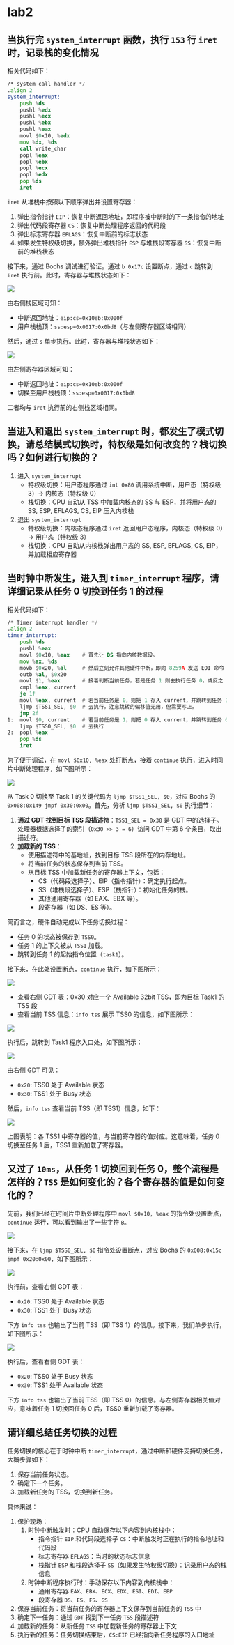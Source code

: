 # lab2

## 当执行完 `system_interrupt` 函数，执行 `153` 行 `iret` 时，记录栈的变化情况

相关代码如下：

```asm
/* system call handler */
.align 2
system_interrupt:
    push %ds
    pushl %edx
    pushl %ecx
    pushl %ebx
    pushl %eax
    movl $0x10, %edx
    mov %dx, %ds
    call write_char
    popl %eax
    popl %ebx
    popl %ecx
    popl %edx
    pop %ds
    iret
```

`iret` 从堆栈中按照以下顺序弹出并设置寄存器：

1. 弹出指令指针 `EIP`：恢复中断返回地址，即程序被中断时的下一条指令的地址
2. 弹出代码段寄存器 `CS`：恢复中断处理程序返回的代码段
3. 弹出标志寄存器 `EFLAGS`：恢复中断前的标志状态
4. 如果发生特权级切换，额外弹出堆栈指针 `ESP` 与堆栈段寄存器 `SS`：恢复中断前的堆栈状态

接下来，通过 Bochs 调试进行验证。通过 `b 0x17c` 设置断点，通过 `c` 跳转到 `iret` 执行前。此时，寄存器与堆栈状态如下：

![](assets/stack-before-iret.png)

由右侧栈区域可知：

- 中断返回地址：`eip:cs=0x10eb:0x000f`
- 用户栈栈顶：`ss:esp=0x0017:0x0bd8`（与左侧寄存器区域相同）

然后，通过 `s` 单步执行。此时，寄存器与堆栈状态如下：

![](assets/stack-after-iret.png)

由左侧寄存器区域可知：

- 中断返回地址：`eip:cs=0x10eb:0x000f`
- 切换至用户栈栈顶：`ss:esp=0x0017:0x0bd8`

二者均与 `iret` 执行前的右侧栈区域相同。

## 当进入和退出 `system_interrupt` 时，都发生了模式切换，请总结模式切换时，特权级是如何改变的？栈切换吗？如何进行切换的？

1. 进入 `system_interrupt`
    - 特权级切换：用户态程序通过 `int 0x80` 调用系统中断，用户态（特权级 3）$\to$ 内核态（特权级 0）
    - 栈切换：CPU 自动从 TSS 中加载内核态的 SS 与 ESP，并将用户态的 SS, ESP, EFLAGS, CS, EIP 压入内核栈
2. 退出 `system_interrupt`
    - 特权级切换：内核态程序通过 `iret` 返回用户态程序，内核态（特权级 0）$\to$ 用户态（特权级 3）
    - 栈切换：CPU 自动从内核栈弹出用户态的 SS, ESP, EFLAGS, CS, EIP，并加载相应寄存器

## 当时钟中断发生，进入到 `timer_interrupt` 程序，请详细记录从任务 0 切换到任务 1 的过程

相关代码如下：

```asm
/* Timer interrupt handler */
.align 2
timer_interrupt:
    push %ds
    pushl %eax
    movl $0x10, %eax    # 首先让 DS 指向内核数据段。
    mov %ax, %ds
    movb $0x20, %al     # 然后立刻允许其他硬件中断，即向 8259A 发送 EOI 命令
    outb %al, $0x20
    movl $1, %eax       # 接着判断当前任务，若是任务 1 则去执行任务 0，或反之
    cmpl %eax, current
    je 1f
    movl %eax, current  # 若当前任务是 0，则把 1 存入 current，并跳转到任务 1
    ljmp $TSS1_SEL, $0  # 去执行。注意跳转的偏移值无用，但需要写上。
    jmp 2f
1:  movl $0, current    # 若当前任务是 1，则把 0 存入 current，并跳转到任务 0
    ljmp $TSS0_SEL, $0  # 去执行
2:  popl %eax
    pop %ds
    iret
```

为了便于调试，在 `movl $0x10, %eax` 处打断点，接着 `continue` 执行，进入时间片中断处理程序，如下图所示：

![](assets/break-at-time-int.png)

从 Task 0 切换至 Task 1 的关键代码为 `ljmp $TSS1_SEL, $0`，对应 Bochs 的 `0x008:0x149 jmpf 0x30:0x00`。首先，分析 `ljmp $TSS1_SEL, $0` 执行细节：

1. **通过 GDT 找到目标 TSS 段描述符**：`TSS1_SEL = 0x30` 是 GDT 中的选择子。处理器根据选择子的索引（`0x30 >> 3 = 6`）访问 GDT 中第 6 个条目，取出描述符。
2. **加载新的 TSS**：
    - 使用描述符中的基地址，找到目标 TSS 段所在的内存地址。
    - 将当前任务的状态保存到当前 TSS。
    - 从目标 TSS 中加载新任务的寄存器上下文，包括：
        - CS（代码段选择子）、EIP（指令指针）：确定执行起点。
        - SS（堆栈段选择子）、ESP（栈指针）：初始化任务的栈。
        - 其他通用寄存器（如 EAX、EBX 等）。
        - 段寄存器（如 DS、ES 等）。

简而言之，硬件自动完成以下任务切换过程：

- 任务 0 的状态被保存到 `TSS0`。
- 任务 1 的上下文被从 `TSS1` 加载。
- 跳转到任务 1 的起始指令位置（`task1`）。

接下来，在此处设置断点，`continue` 执行，如下图所示：

![](assets/before-goto-task1.png)

- 查看右侧 GDT 表：0x30 对应一个 Available 32bit TSS，即为目标 Task1 的 TSS 段
- 查看当前 TSS 信息：`info tss` 展示 TSS0 的信息，如下图所示：

![](assets/tss0.png)

执行后，跳转到 Task1 程序入口处，如下图所示：

![](assets/after-goto-task1.png)

由右侧 GDT 可见：

- `0x20`: TSS0 处于 Available 状态
- `0x30`: TSS1 处于 Busy 状态

然后，`info tss` 查看当前 TSS（即 TSS1）信息，如下：

![](assets/tss1.png)

上图表明：各 TSS1 中寄存器的值，与当前寄存器的值对应。这意味着，任务 0 切换至任务 1 后，TSS1 重新加载了寄存器。

## 又过了 `10ms`，从任务 1 切换回到任务 0，整个流程是怎样的？`TSS` 是如何变化的？各个寄存器的值是如何变化的？

先前，我们已经在时间片中断处理程序中 `movl $0x10, %eax` 的指令处设置断点，`continue` 运行，可以看到输出了一些字符 `B`。

![](assets/As-and-Bs.png)

接下来，在 `ljmp $TSS0_SEL, $0` 指令处设置断点，对应 Bochs 的 `0x008:0x15c jmpf 0x20:0x00`，如下图所示：

![](assets/before-goto-task0.png)

执行前，查看右侧 GDT 表：

- `0x20`: TSS0 处于 Available 状态
- `0x30`: TSS1 处于 Busy 状态

下方 `info tss` 也输出了当前 TSS（即 TSS 1）的信息。接下来，我们单步执行，如下图所示：

![](assets/after-goto-task0.png)

执行后，查看右侧 GDT 表：

- `0x20`: TSS0 处于 Busy 状态
- `0x30`: TSS1 处于 Available 状态

下方 `info tss` 也输出了当前 TSS（即 TSS 0）的信息。与左侧寄存器相关值对应，意味着任务 1 切换回任务 0 后，TSS0 重新加载了寄存器。

## 请详细总结任务切换的过程

任务切换的核心在于时钟中断 `timer_interrupt`，通过中断和硬件支持切换任务，大概步骤如下：

1. 保存当前任务状态。
2. 确定下一个任务。
3. 加载新任务的 TSS，切换到新任务。

具体来说：

1. 保护现场：
    1. 时钟中断触发时：CPU 自动保存以下内容到内核栈中：
        - 指令指针 `EIP` 和代码段选择子 `CS`：中断触发时正在执行的指令地址和代码段
        - 标志寄存器 `EFLAGS`：当时的状态标志信息
        - 栈指针 `ESP` 和栈段选择子 `SS`（如果发生特权级切换）：记录用户态的栈信息
    2. 时钟中断程序执行时：手动保存以下内容到内核栈中：
        - 通用寄存器 `EAX`、`EBX`、`ECX`、`EDX`、`ESI`、`EDI`、`EBP`
        - 段寄存器 `DS`、`ES`、`FS`、`GS`
2. 保存当前任务：将当前任务的寄存器上下文保存到当前任务的 `TSS` 中
3. 确定下一任务：通过 `GDT` 找到下一任务 `TSS` 段描述符
4. 加载新的任务：从新任务 `TSS` 中加载新任务的寄存器上下文
5. 执行新的任务：任务切换结束后，`CS:EIP` 已经指向新任务程序的入口地址
